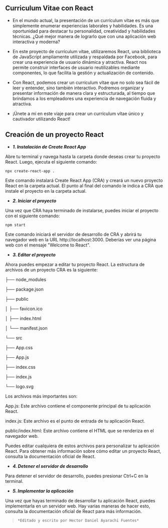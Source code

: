 ## Curriculum Vitae con React

 - En el mundo actual, la presentación de un currículum vítae es más que
   simplemente enumerar experiencias laborales y habilidades. Es una
   oportunidad para destacar tu personalidad, creatividad y habilidades
   técnicas. ¿Qué mejor manera de lograrlo que con una aplicación web
   interactiva y moderna?
   
 - En este proyecto de currículum vítae, utilizaremos React, una
   biblioteca de JavaScript ampliamente utilizada y respaldada por
   Facebook, para crear una experiencia de usuario dinámica y atractiva.
   React nos permite construir interfaces de usuario reutilizables
   mediante componentes, lo que facilita la gestión y actualización de
   contenido.
   
 - Con React, podemos crear un currículum vítae que no solo sea fácil de
   leer y entender, sino también interactivo. Podremos organizar y
   presentar información de manera clara y estructurada, al tiempo que
   brindamos a los empleadores una experiencia de navegación fluida y
   atractiva.
   
 - ¡Únete a mí en este viaje para crear un currículum vítae único y
   cautivador utilizando React!

## Creación de un proyecto React

 - ***1. Instalación de Create React App***

Abre tu terminal y navega hasta la carpeta donde deseas crear tu proyecto React. Luego, ejecuta el siguiente comando:

  


    npx create-react-app .

Este comando instalará Create React App (CRA) y creará un nuevo proyecto React en la carpeta actual. El punto al final del comando le indica a CRA que instale el proyecto en la carpeta actual.

  

 - ***2. Iniciar el proyecto***

Una vez que CRA haya terminado de instalarse, puedes iniciar el proyecto con el siguiente comando:

  


    npm start

Este comando iniciará el servidor de desarrollo de CRA y abrirá tu navegador web en la URL http://localhost:3000. Deberías ver una página web con el mensaje "Welcome to React".

  

 - ***3. Editar el proyecto***

Ahora puedes empezar a editar tu proyecto React. La estructura de archivos de un proyecto CRA es la siguiente:

  



├── node_modules

├── package.json

├── public

│ ├── favicon.ico

│ ├── index.html

│ └── manifest.json

└── src

├── App.css

├── App.js

├── index.css

├── index.js

└── logo.svg

Los archivos más importantes son:

  

App.js: Este archivo contiene el componente principal de tu aplicación React.

index.js: Este archivo es el punto de entrada de tu aplicación React.

public/index.html: Este archivo contiene el HTML que se renderiza en el navegador web.

Puedes editar cualquiera de estos archivos para personalizar tu aplicación React. Para obtener más información sobre cómo editar un proyecto React, consulta la documentación oficial de React.

  

 - ***4. Detener el servidor de desarrollo***

Para detener el servidor de desarrollo, puedes presionar Ctrl+C en la terminal.

  

 - ***5. Implementar la aplicación***

Una vez que hayas terminado de desarrollar tu aplicación React, puedes implementarla en un servidor web. Hay varias maneras de hacer esto, consulta la documentación oficial de React para más información.




> `*Editado y escrito por Hector Daniel Ayarachi Fuentes*`


